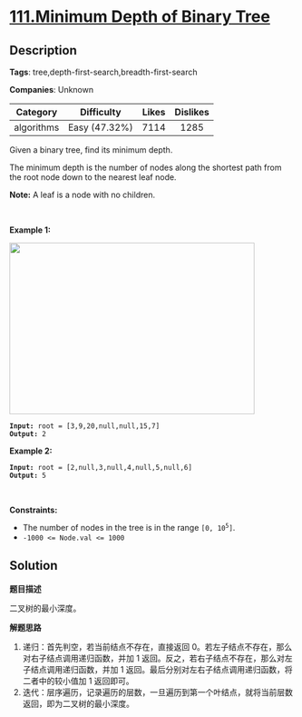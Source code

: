 # [111.Minimum Depth of Binary Tree](https://leetcode.com/problems/minimum-depth-of-binary-tree/description/)

## Description

**Tags**: tree,depth-first-search,breadth-first-search

**Companies**: Unknown

| Category | Difficulty | Likes | Dislikes |
| :------: | :--------: | :---: | :------: |
| algorithms | Easy (47.32%) | 7114 | 1285 |

<p>Given a binary tree, find its minimum depth.</p>
<p>The minimum depth is the number of nodes along the shortest path from the root node down to the nearest leaf node.</p>
<p><strong>Note:</strong>&nbsp;A leaf is a node with no children.</p>
<p>&nbsp;</p>
<p><strong class="example">Example 1:</strong></p>
<img alt="" src="https://assets.leetcode.com/uploads/2020/10/12/ex_depth.jpg" style="width: 432px; height: 302px;" />
<pre><code><strong>Input:</strong> root = [3,9,20,null,null,15,7]
<strong>Output:</strong> 2</code></pre>
<p><strong class="example">Example 2:</strong></p>
<pre><code><strong>Input:</strong> root = [2,null,3,null,4,null,5,null,6]
<strong>Output:</strong> 5</code></pre>
<p>&nbsp;</p>
<p><strong>Constraints:</strong></p>
<ul>
  <li>The number of nodes in the tree is in the range <code>[0, 10<sup>5</sup>]</code>.</li>
  <li><code>-1000 &lt;= Node.val &lt;= 1000</code></li>
</ul>

## Solution

**题目描述**

二叉树的最小深度。

**解题思路**

1. 递归：首先判空，若当前结点不存在，直接返回 0。若左子结点不存在，那么对右子结点调用递归函数，并加 1 返回。反之，若右子结点不存在，那么对左子结点调用递归函数，并加 1 返回。最后分别对左右子结点调用递归函数，将二者中的较小值加 1 返回即可。
2. 迭代：层序遍历，记录遍历的层数，一旦遍历到第一个叶结点，就将当前层数返回，即为二叉树的最小深度。

